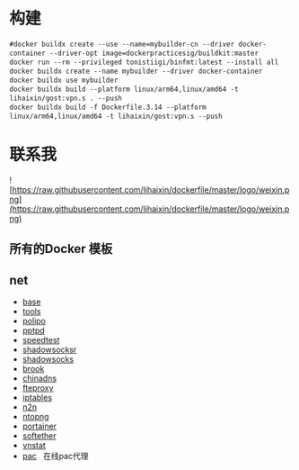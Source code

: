 # 构建

```
#docker buildx create --use --name=mybuilder-cn --driver docker-container --driver-opt image=dockerpracticesig/buildkit:master
docker run --rm --privileged tonistiigi/binfmt:latest --install all
docker buildx create --name mybuilder --driver docker-container
docker buildx use mybuilder
docker buildx build --platform linux/arm64,linux/amd64 -t lihaixin/gost:vpn.s . --push
docker buildx build -f Dockerfile.3.14 --platform linux/arm64,linux/amd64 -t lihaixin/gost:vpn.s --push
```

# 联系我

![https://raw.githubusercontent.com/lihaixin/dockerfile/master/logo/weixin.png](https://raw.githubusercontent.com/lihaixin/dockerfile/master/logo/weixin.png)

## 所有的Docker 模板

## net
- [base](../../../base)
- [tools](../../../tools)
- [polipo](../../../polipo)
- [pptpd](../../../pptpd)
- [speedtest](../../../speedtest)
- [shadowsocksr](../../../shadowsocksr)
- [shadowsocks](../../../shadowsocks)
- [brook](../../../brook)
- [chinadns](../../../chinadns)
- [fteproxy](../../../fteproxy)
- [iptables](../../../iptables)
- [n2n](../../../n2n)
- [ntopng](../../../ntopng)
- [portainer](../../../portainer)
- [softether](../../../softether)
- [vnstat](../../../vnstat )
- [pac](../../../pac )   在线pac代理
